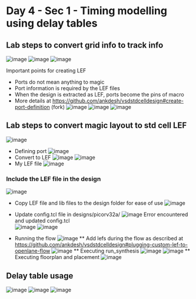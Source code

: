 # Day 4 - Sec 1 - Timing modelling using delay tables

## Lab steps to convert grid info to track info
![image](https://github.com/ankdesh/vsd-openlane/assets/15871819/eca9355d-e43b-4c99-a2e6-50d585e92a32)
![image](https://github.com/ankdesh/vsd-openlane/assets/15871819/2baf18ac-6505-477b-9ef2-3ba2243a2b82)
![image](https://github.com/ankdesh/vsd-openlane/assets/15871819/17eeffb8-4cdb-4310-a458-86a05b9882c5)

Important points for creating LEF 
* Ports do not mean anything to magic
* Port information is required by the LEF files
* When the design is extracted as LEF, ports become the pins of macro
* More details at https://github.com/ankdesh/vsdstdcelldesign#create-port-definition (fork) 
![image](https://github.com/ankdesh/vsd-openlane/assets/15871819/593b140d-503a-443c-b544-5175e860491b)
![image](https://github.com/ankdesh/vsd-openlane/assets/15871819/319d8b2d-2844-4294-8458-968005ca6b2d)
![image](https://github.com/ankdesh/vsd-openlane/assets/15871819/7ae33aa5-2c26-4380-a56f-4f3d731cfcec)


## Lab steps to convert magic layout to std cell LEF
![image](https://github.com/ankdesh/vsd-openlane/assets/15871819/b703f1b0-6716-4726-bdf1-e474f9efd055)
* Defining port
![image](https://github.com/ankdesh/vsd-openlane/assets/15871819/006bd2cb-d36f-41ed-a30a-3c744f5024bc)
* Convert to LEF
![image](https://github.com/ankdesh/vsd-openlane/assets/15871819/01cdd8b6-a72d-4f61-9e59-fac4dadaa22a)
![image](https://github.com/ankdesh/vsd-openlane/assets/15871819/6578259b-eb5f-4f81-a962-07b2ab6776bb)
* My LEF file
![image](https://github.com/ankdesh/vsd-openlane/assets/15871819/0f023da9-66ee-4672-8acd-807a1a385041)

### Include the LEF file in the design
![image](https://github.com/ankdesh/vsd-openlane/assets/15871819/368276b2-4d0b-4e1b-bbaa-74c2b81f11c0)

* Copy LEF file and lib files to the design folder for ease of use 
![image](https://github.com/ankdesh/vsd-openlane/assets/15871819/496ec421-8737-4411-8c74-b0d785631860)

* Update config.tcl file in designs/picorv32a/
![image](https://github.com/ankdesh/vsd-openlane/assets/15871819/ea116316-a6d8-442c-b7c7-8a255780d10c)
Error encountered and updated config.tcl  
![image](https://github.com/ankdesh/vsd-openlane/assets/15871819/810a17f9-e0b5-4e85-a1a7-eae6816e4d60)
![image](https://github.com/ankdesh/vsd-openlane/assets/15871819/a1efd17c-e693-41e5-a58f-b3566ed90f17)

* Running the flow 
![image](https://github.com/ankdesh/vsd-openlane/assets/15871819/c8b36667-b89c-4892-9e5a-e7a9dbfcbc37)
** Add lefs during the flow as described at https://github.com/ankdesh/vsdstdcelldesign#plugging-custom-lef-to-openlane-flow
![image](https://github.com/ankdesh/vsd-openlane/assets/15871819/fe7d3cbb-850c-44a5-a91f-0bab0a3e0f8c)
** Executing run_synthesis
![image](https://github.com/ankdesh/vsd-openlane/assets/15871819/99c781ab-438b-4e93-b887-e6545dfb5d39)
![image](https://github.com/ankdesh/vsd-openlane/assets/15871819/e3e59e1e-66cf-46ea-b929-3a21fd6d8d6f)
** Executing floorplan and placement
![image](https://github.com/ankdesh/vsd-openlane/assets/15871819/5b370dfc-fbeb-4268-9b22-25ed63ffb19b)

## Delay table usage
![image](https://github.com/ankdesh/vsd-openlane/assets/15871819/d2fb92b8-35c4-454e-af8f-339322782927)
![image](https://github.com/ankdesh/vsd-openlane/assets/15871819/df98d69d-3fd8-4b9e-9650-20957d4b1195)
![image](https://github.com/ankdesh/vsd-openlane/assets/15871819/5740d19c-9570-4dcf-b3b9-3ecb6b2a630c)




